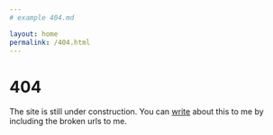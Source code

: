 ```yaml
---
# example 404.md

layout: home
permalink: /404.html
---
```


# 404

The site is still under construction. 
You can [write](mailto:me22d400@smail.iitm.ac.in) about this to me by including the broken urls to me.